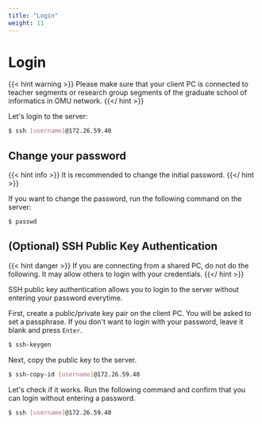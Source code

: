 ```yaml
---
title: "Login"
weight: 11
---
```


# Login

{{< hint warning >}}
Please make sure that your client PC is connected to teacher segments or research group segments of the graduate school of informatics in OMU network.
{{</ hint >}}

Let's login to the server:

```bash
$ ssh [username]@172.26.59.40
```

## Change your password

{{< hint info >}}
It is recommended to change the initial password.
{{</ hint >}}

If you want to change the password, run the following command on the server:

```bash
$ passwd
```

## (Optional) SSH Public Key Authentication

{{< hint danger >}}
If you are connecting from a shared PC, do not do the following.
It may allow others to login with your credentials.
{{</ hint >}}

SSH public key authentication allows you to login to the server without entering your password everytime.

First, create a public/private key pair on the client PC.
You will be asked to set a passphrase.
If you don't want to login with your password, leave it blank and press `Enter`.

```bash
$ ssh-keygen
```

Next, copy the public key to the server.

```bash
$ ssh-copy-id [username]@172.26.59.40
```

Let's check if it works.
Run the following command and confirm that you can login without entering a password.

```bash
$ ssh [username]@172.26.59.40
```